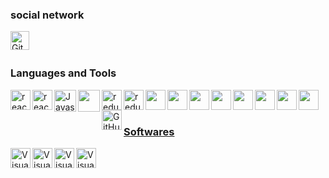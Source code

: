 

### social network

<a href="https://github.com/afazsad" target="_blank"><img class="icon"  width="30px" align="left" alt="Github"  src="https://img.icons8.com/3d-fluency/94/null/github.png" /></a>

[//]: # (<a href="https://instagram.com/_ka.s.ra_?igshid=ZGUzMzM3NWJiOQ==" target="_blank"><img class="icon" align="left" alt="instagram" width="30px" src="https://img.icons8.com/3d-fluency/94/null/instagram-new.png" /></a>)

[//]: # (<a href="http://T.me/shahiinnnnn" target="_blank"><img class="icon" align="left" alt="telegram" width="30px" src="https://img.icons8.com/?size=100&id=k4jADXhS5U1t&format=png" /></a>)


<br />
<br />

### Languages and Tools

<div>
  <a href="https://react.dev/" target="_blank"><img class="icon" align="left" alt="react" width="32px" src="https://img.icons8.com/?size=200&id=NfbyHexzVEDk&format=png" />
  <a href="https://getbootstrap.com/" target="_blank"><img class="icon" align="left" alt="react" width="32px" src="https://img.icons8.com/?size=48&id=EzPCiQUqWWEa&format=png" />
  <a href="https://developer.mozilla.org/en-US/docs/Web/JavaScript" target="_blank"><img class="icon" align="left" alt="Javascript" width="35px" src="https://img.icons8.com/fluency/48/null/javascript.png" />


<a href="https://www.typescriptlang.org/" target="_blank"><img class="icon" align="left"   width="35px" src="https://img.icons8.com/?size=512&id=uJM6fQYqDaZK&format=png" />

<a href=" https://redux.js.org/" target="_blank"><img class="icon" align="left" alt="redux" width="32px" src="https://img.icons8.com/?size=512&id=jD-fJzVguBmw&format=png" />
<a href=" https://nextjs.org/" target="_blank"><img class="icon" align="left" alt="redux" width="32px" src="https://cdn.jsdelivr.net/gh/devicons/devicon/icons/nextjs/nextjs-original.svg" /></a>

<a href="https://tailwindcss.com/" target="_blank"> <img class="icon" align="left"   width="32px" src="https://img.icons8.com/?size=512&id=CIAZz2CYc6Kc&format=png" />
<a href="https://mui.com/" target="_blank"> <img class="icon" align="left"   width="32px" src="https://img.icons8.com/?size=512&id=gFw7X5Tbl3ss&format=png" />
<a href="https://styled-components.com/" target="_blank"> <img class="icon" align="left"   width="32px" src="https://static-00.iconduck.com/assets.00/file-type-styled-icon-256x256-wpqe4ldc.png" />
<a href="https://ant.design/" target="_blank"> <img class="icon" align="left"   width="32px" src="https://static-00.iconduck.com/assets.00/ant-design-icon-256x256-nqv2b1rn.png" />
<a href="https://www.chartjs.org/" target="_blank"> <img class="icon" align="left"   width="32px" src="https://asset.brandfetch.io/idFdo8ulhr/idzj34qGQm.png?updated=1700393174010" />
<a href="https://sass-lang.com/" target="_blank"> <img class="icon" align="left"   width="32px" src="https://static-00.iconduck.com/assets.00/file-type-sass-icon-256x192-ak7c0eha.png" />
<a href="https://git-scm.com/downloads/logos" target="_blank"> <img class="icon" align="left"   width="32px" src="https://avatars.githubusercontent.com/u/72518640?s=48&v=4" />
<a href="https://tanstack.com/query/v3/" target="_blank"> <img class="icon" align="left"   width="32px" src="https://static-00.iconduck.com/assets.00/git-icon-256x256-nki51ae3.png" />

[//]: # (<a  href="https://web.dev/explore/progressive-web-apps" target="_blank"><img style=' width: 51px' height='31px' class="icon" align="left" alt="pwa"  src="https://assets.browserlondon.com/wp-content/uploads/2019/03/pwa-banner.png" />)

  <a href="https://github.com/" target="_blank"> <img class="icon" align="left" alt="GitHub" width="32px" src="https://img.icons8.com/3d-fluency/94/null/github.png" />

</div>

<br />
<br />

### Softwares

<div>
  <a href="https://code.visualstudio.com/" target="_blank"><img class="icon" align="left" alt="Visual Studio Code" width="32px" src="https://img.icons8.com/color/48/null/visual-studio-code-2019.png" />
  <a href="https://www.jetbrains.com/" target="_blank"><img class="icon" align="left" alt="Visual Studio Code" width="32px" src="https://static-00.iconduck.com/assets.00/webstorm-icon-256x256-2j0sa1sc.png" />
  <a href="https://www.figma.com/" target="_blank"><img class="icon" align="left" alt="Visual Studio Code" width="32px" src="https://img.icons8.com/?size=512&id=W0YEwBDDfTeu&format=png" />
  <a href="https://www.postman.com/" target="_blank"><img class="icon" align="left" alt="Visual Studio Code" width="32px" src="https://img.icons8.com/?size=512&id=EPbEfEa7o8CB&format=png" /><br />
<br />

</div><br />
<br />




